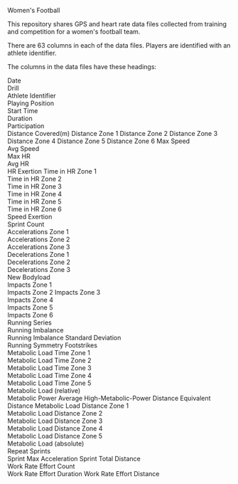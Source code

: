 Women's Football

This repository shares GPS and heart rate data files collected from training and competition for a women's football team.

There are 63 columns in each of the data files. Players are identified with an athlete identifier.

The columns in the data files have these headings:

Date	
Drill	
Athlete Identifier	
Playing Position	
Start Time	
Duration	
Participation	
Distance Covered(m)	
Distance Zone 1	
Distance Zone 2	
Distance Zone 3	
Distance Zone 4	
Distance Zone 5	
Distance Zone 6	
Max Speed	
Avg Speed	
Max HR	
Avg HR	
HR Exertion
Time in HR Zone 1	
Time in HR Zone 2	
Time in HR Zone 3	
Time in HR Zone 4	
Time in HR Zone 5	
Time in HR Zone 6	
Speed Exertion	
Sprint Count	
Accelerations Zone 1	
Accelerations Zone 2	
Accelerations Zone 3	
Decelerations Zone 1	
Decelerations Zone 2	
Decelerations Zone 3	
New Bodyload	
Impacts Zone 1	
Impacts Zone 2
Impacts Zone 3	
Impacts Zone 4	
Impacts Zone 5	
Impacts Zone 6	
Running Series	
Running Imbalance	
Running Imbalance Standard Deviation	
Running Symmetry Footstrikes	
Metabolic Load Time Zone 1	
Metabolic Load Time Zone 2	
Metabolic Load Time Zone 3	
Metabolic Load Time Zone 4	
Metabolic Load Time Zone 5	
Metabolic Load (relative)	
Metabolic Power Average	
High-Metabolic-Power Distance
Equivalent Distance	
Metabolic Load Distance Zone 1	
Metabolic Load Distance Zone 2	
Metabolic Load Distance Zone 3	
Metabolic Load Distance Zone 4	
Metabolic Load Distance Zone 5	
Metabolic Load (absolute)	
Repeat Sprints	
Sprint Max Acceleration	
Sprint Total Distance	
Work Rate Effort Count	
Work Rate Effort 
Duration Work Rate Effort Distance
